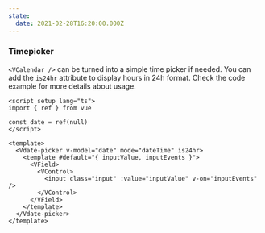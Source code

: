 ```yaml
---
state:
  date: 2021-02-28T16:20:00.000Z
---
```


### Timepicker

`<VCalendar />` can be turned into a simple time picker if needed.
You can add the `is24hr` attribute to display hours in 24h format.
Check the code example for more details about usage.

<!--code-->

```vue
<script setup lang="ts">
import { ref } from vue

const date = ref(null)
</script>

<template>
  <Vdate-picker v-model="date" mode="dateTime" is24hr>
    <template #default="{ inputValue, inputEvents }">
      <VField>
        <VControl>
          <input class="input" :value="inputValue" v-on="inputEvents" />
        </VControl>
      </VField>
    </template>
  </Vdate-picker>
</template>
```

<!--/code-->

<!--example-->

<Vdate-picker v-model="frontmatter.state.date" color="green" mode="time" is24hr>
  <template #default="{ inputValue, inputEvents }">
    <VField>
      <VControl>
        <input class="input" :value="inputValue" v-on="inputEvents" />
      </VControl>
    </VField>
  </template>
</Vdate-picker>

<!--/example-->
